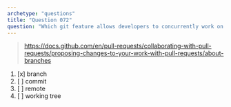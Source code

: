 ```yaml
---
archetype: "questions"
title: "Question 072"
question: "Which git feature allows developers to concurrently work on the same codebase without causing conflicts with each other?"
---
```



> https://docs.github.com/en/pull-requests/collaborating-with-pull-requests/proposing-changes-to-your-work-with-pull-requests/about-branches
1. [x] branch
1. [ ] commit
1. [ ] remote
1. [ ] working tree
